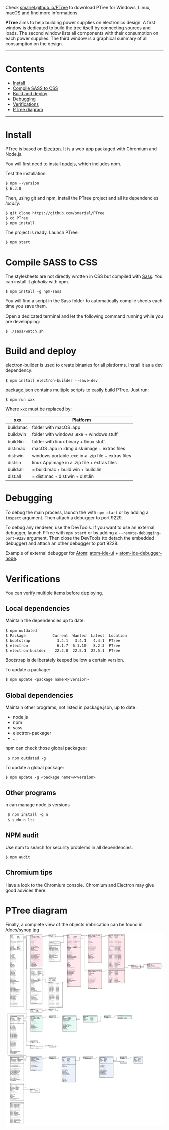 Check [smariel.github.io/PTree](https://smariel.github.io/PTree) to download PTree for Windows, Linux, macOS and find more informations.

**PTree** aims to help building power supplies on electronics design. A first window is dedicated to build the tree itself by connecting sources and loads. The second window lists all components with their consumption on each power supplies. The third window is a graphical summary of all consumption on the design.


-----------------
# Contents

 - [Install](#install)
 - [Compile SASS to CSS](#compile-sass-to-css)
 - [Build and deploy](#build-and-deploy)
 - [Debugging](#debugging)
 - [Verifications](#verifications)
 - [PTree diagram](#ptree-diagram)


-----------------
# Install

PTree is based on [Electron](https://electronjs.org/). It is a web app packaged with Chromium and Node.js.

You will first need to install [nodejs](https://nodejs.org/), which includes npm.

Test the installation:

    $ npm --version
    $ 6.2.0

Then, using git and npm, install the PTree project and all its dependencies *locally*:

    $ git clone https://github.com/smariel/PTree
    $ cd PTree
    $ npm install

The project is ready. Launch PTree:

    $ npm start

# Compile SASS to CSS
The stylesheets are not directly wrotten in CSS but compiled with [Sass](http://sass-lang.com/). You can install it *globally* with npm.

    $ npm install -g npm-sass

You will find a script in the Sass folder to automatically compile sheets each time you save them.

Open a dedicated terminal and let the following command running while you are developping:

    $ ./sass/watch.sh

# Build and deploy

electron-builder is used to create binaries for all platforms. Install it as a dev dependency:

    $ npm install electron-builder --save-dev

package.json contains multiple scripts to easily build PTree. Just run:

    $ npm run xxx

Where `xxx` must be replaced by:

| xxx       | Platform                                            |
| --------- | --------------------------------------------------- |
| build:mac | folder with macOS .app                              |
| build:win | folder with windows .exe + windows stuff            |
| build:lin | folder with linux binary + linux stuff              |
| dist:mac  | macOS .app in .dmg disk image + extras files        |
| dist:win  | windows portable .exe in a .zip file + extras files |
| dist:lin  | linux AppImage in a .zip file + extras files        |
| build:all | = build:mac + build:win + build:lin                 |
| dist:all  | = dist:mac  + dist:win  + dist:lin                  |


# Debugging
To debug the main process, launch the with `npm start` or by adding a `--inspect` argument. Then attach a debugger to port 9229.

To debug any renderer, use the DevTools. If you want to use an external debugger, launch PTree with `npm start` or by adding a `--remote-debugging-port=9228` argument. Then close the DevTools (to detach the embedded debugger) and attach an other debugger to port 9228.

Example of external debugger for [Atom](https://atom.io): [atom-ide-ui](https://atom.io/packages/atom-ide-ui) + [atom-ide-debugger-node](https://atom.io/packages/atom-ide-debugger-node).

# Verifications
You can verify multiple items before deploying.

## Local dependencies
Maintain the dependencies up to date:

    $ npm outdated
    $ Package            Current  Wanted  Latest  Location
    $ bootstrap            3.4.1   3.4.1   4.4.1  PTree
    $ electron             6.1.7  6.1.10   8.2.3  PTree
    $ electron-builder    22.2.0  22.5.1  22.5.1  PTree

Bootstrap is deliberately keeped bellow a certain version.

To update a package:

    $ npm update <package name>@<version>

## Global dependencies
Maintain other programs, not listed in package.json, up to date :
 - node.js
 - npm
 - sass
 - electron-packager
 - ...

npm can check those global packages:

     $ npm outdated -g

To update a global package:

    $ npm update -g <package name>@<version>

## Other programs
n can manage node.js versions

     $ npm install -g n
     $ sudo n lts

## NPM audit
Use npm to search for security problems in all dependencies:

    $ npm audit

## Chromium tips
Have a look to the Chromium console. Chromium and Electron may give good advices there.


# PTree diagram

Finally, a complete view of the objects imbrication can be found in /docs/synop.jpg
![synoptic](https://raw.githubusercontent.com/smariel/PTree/master/docs/synop.png)

